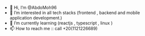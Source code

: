- 👋 Hi, I’m @AbdoMoh96
- 👀 I’m interested in all tech stacks (frontend , backend and mobile application development.)
- 🌱 I’m currently learning (reactjs , typescript , linux )
- 📫 How to reach me :: call +20(1121226689)

<!---
AbdoMoh96/AbdoMoh96 is a ✨ special ✨ repository because its `README.md` (this file) appears on your GitHub profile.
You can click the Preview link to take a look at your changes.
--->
